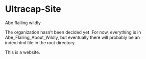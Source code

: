 Ultracap-Site
=============

Abe flailing wildly

The organization hasn't been decided yet. For now, everything is in Abe_Flailing_About_Wildly,
but eventually there will probably be an index.html file in the root directory.

This is a website.
